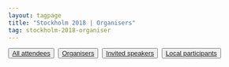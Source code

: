 ```yaml
---
layout: tagpage
title: "Stockholm 2018 | Organisers"
tag: stockholm-2018-organiser
---
```

<button class="button"><a class="linkbutton" href="/tag/stockholm-2018-people">
  All attendees
</a></button>&nbsp;
<button class="button"><a class="linkbutton" href="/tag/stockholm-2018-organiser">
  Organisers
</a></button>&nbsp;
<button class="button"><a class="linkbutton" href="/tag/stockholm-2018-speaker">
  Invited speakers
</a></button>&nbsp;
<button class="button"><a class="linkbutton" href="/tag/stockholm-2018-participant">
  Local participants
</a></button>
